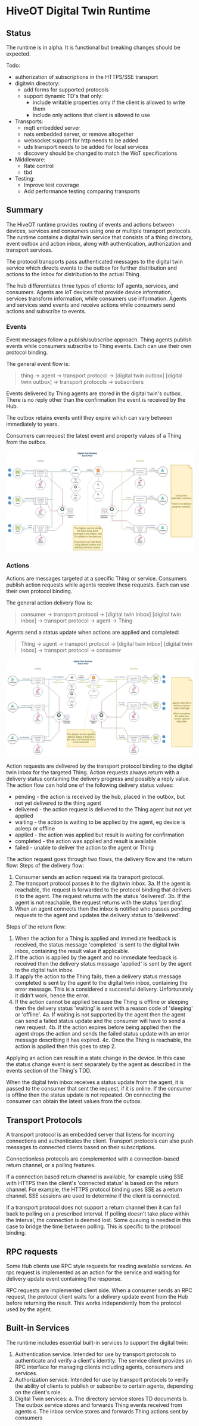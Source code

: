 # HiveOT Digital Twin Runtime 

## Status 

The runtime is in alpha. It is functional but breaking changes should be expected.

Todo:
* authorization of subscriptions in the HTTPS/SSE transport
* digitwin directory: 
   * add forms for supported protocols
   * support dynamic TD's that only:
      * include writable properties only if the client is allowed to write them
      * include only actions that client is allowed to use
* Transports:
  * mqtt embedded server
  * nats embedded server, or remove altogether
  * websocket support for http needs to be added
  * uds transport needs to be added for local services
  * discovery should be changed to match the WoT specifications
* Middleware:
  * Rate control 
  * tbd
* Testing:
  * Improve test coverage
  * Add performance testing comparing transports

## Summary

The HiveOT runtime provides routing of events and actions between devices, services and consumers using one or multiple transport protocols.
The runtime contains a digital twin service that consists of a thing directory, event outbox and action inbox, along with authentication, authorization and transport services.

The protocol transports pass authenticated messages to the digital twin service which directs events to the outbox for further distribution and actions to the inbox for distribution to the actual Thing.

The hub differentiates three types of clients: IoT agents, services, and consumers. Agents are IoT devices that provide device information, services transform information, while consumers use information. Agents and services send events and receive actions while consumers send actions and subscribe to events.


### Events
Event messages follow a publish/subscribe approach. Thing agents publish events while consumers subscribe to Thing events. Each can use their own protocol binding.

The general event flow is:
> thing -> agent -> transport protocol -> [digital twin outbox]
>   [digital twin outbox] -> transport protocols -> subscribers

Events delivered by Thing agents are stored in the digital twin's outbox. There is no reply other than the confirmation the event is received by the Hub.

The outbox retains events until they expire which can vary between immediately to years. 

Consumers can request the latest event and property values of a Thing from the outbox.

![Event Flow](../docs/event-flow.jpg)

### Actions
Actions are messages targeted at a specific Thing or service. Consumers publish action requests while agents receive these requests. Each can use their own protocol binding.

The general action delivery flow is:
> consumer -> transport protocol -> [digital twin inbox]
>   [digital twin inbox] -> transport protocol -> agent -> Thing
> 

Agents send a status update when actions are applied and completed:
> Thing -> agent -> transport protocol -> [digital twin inbox]
>   [digital twin inbox] -> transport protocol -> consumer

![Action Flow](../docs/action-flow.jpg)

Action requests are delivered by the transport protocol binding to the digital twin inbox for the targeted Thing. Action requests always return with a delivery status containing the delivery progress and possibly a reply value. The action flow can hold one of the following delivery status values: 
* pending   - the action is received by the hub, placed in the outbox, but not yet delivered to the thing agent 
* delivered - the action request is delivered to the Thing agent but not yet applied
* waiting   - the action is waiting to be applied by the agent, eg device is asleep or offline
* applied   - the action was applied but result is waiting for confirmation
* completed - the action was applied and result is available
* failed    - unable to deliver the action to the agent or Thing

The action request goes through two flows, the delivery flow and the return flow:
Steps of the delivery flow:
1. Consumer sends an action request via its transport protocol.
2. The transport protocol passes it to the digitwin inbox.
3a. If the agent is reachable, the request is forwarded to the protocol binding that delivers it to the agent. The request returns with the status 'delivered'.
3b. If the agent is not reachable, the request returns with the status 'pending'.
4. When an agent connects then the inbox is notified who passes pending requests to the agent and updates the delivery status to 'delivered'.

Steps of the return flow:
1. When the action for a Thing is applied and immediate feedback is received, the status message 'completed' is sent to the digital twin inbox, containing the result value if applicable. 
2. If the action is applied by the agent and no immediate feedback is received then the delivery status message 'applied' is sent by the agent to the digital twin inbox.
3. If apply the action to the Thing fails, then a delivery status message completed is sent  by the agent to the digital twin inbox, containing the error message. This is a considered a successful delivery. Unfortunately it didn't work, hence the error.
4. If the action cannot be applied because the Thing is offline or sleeping then the delivery status 'waiting' is sent with a reason code of 'sleeping' or 'offline'.
   4a. If waiting is not supported by the agent then the agent can send a failed status update and the consumer will have to send a new request.
   4b. If the action expires before being applied then the agent drops the action and sends the failed status update with an error message describing it has expired.
   4c. Once the Thing is reachable, the action is applied then this goes to step 2. 

Applying an action can result in a state change in the device. In this case the status change event is sent separately by the agent as described in the events section of the Thing's TDD.

When the digital twin inbox receives a status update from the agent, it is passed to the consumer that sent the request, if it is online. If the consumer is offline then the status update is not repeated. On connecting the consumer can obtain the latest values from the outbox.

## Transport Protocols

A transport protocol is an embedded server that listens for incoming connections and authenticates the client. Transport protocols can also push messages to connected clients based on their subscriptions. 

Connectionless protocols are complemented with a connection-based return channel, or a polling features. 

If a connection based return channel is available, for example using SSE with HTTPS then the client's 'connected status' is based on the return channel. For example, the HTTPS protocol binding uses SSE as a return channel. SSE sessions are used to determine if the client is connected.

If a transport protocol does not support a return channel then it can fall back to polling on a prescribed interval. If polling doesn't take place within the interval, the connection is deemed lost. Some queuing is needed in this case to bridge the time between polling. This is specific to the protocol binding. 
  

## RPC requests

Some Hub clients use RPC style requests for reading available services. An rpc request is implemented as an action for the service and waiting for delivery update event containing the response.

RPC requests are implemented client side. When a consumer sends an RPC request, the protocol client waits for a delivery update event from the Hub before returning the result. This works independently from the protocol used by the agent.


## Built-in Services

The runtime includes essential built-in services to support the digital twin:
1. Authentication service. Intended for use by transport protocols to authenticate and verify a client's identity. The service client provides an RPC interface for managing clients including agents, consumers and services.
2. Authorization service. Intended for use by transport protocols to verify the ability of clients to publish or subscribe to certain agents, depending on the client's role.
3. Digital Twin services:
   a. The directory service stores TD documents
   b. The outbox service stores and forwards Thing events received from agents
   c. The inbox service stores and forwards Thing actions sent by consumers
